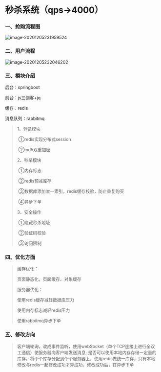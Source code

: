 # 秒杀系统（qps->4000）

### 一、抢购流程图

![image-20201205231959524](C:\Users\asdf\AppData\Roaming\Typora\typora-user-images\image-20201205231959524.png)

### 二、用户流程

![image-20201205232046202](C:\Users\asdf\AppData\Roaming\Typora\typora-user-images\image-20201205232046202.png)







### 三、模块介绍

 后台：springboot

 前台：js三剑客+jq

 缓存：redis

 消息队列：rabbitmq

 >1、登录模块
 >
 >​      ①redis实现分布式session
 >
 >​      ②md5双重加密
 >
 >2、秒杀模块
 >
 >​      ①内存标志
 >
 >​      ②redis预减库存
 >
 >​      ③数据库添加唯一索引，redis缓存校验，防止重复购买
 >
 >​      ④异步下单
 >
 >3、安全操作
 >
 >​      ①隐藏秒杀地址
 >
 >​      ②验证码校验
 >
 >​      ③访问限制

###  四、优化方面

> 缓存优化：
>
>  页面静态化，页面缓存、对象缓存
>
> 服务器优化：
>
> 使用redis缓存减轻数据库压力
>
> 使用内存标志减轻redis压力
>
> 使用rabbitmq异步下单
### 五、修改方向
>  客户端轮询，改成事件监听，使用webSocket（单个TCP连接上进行全双工通信）使服务器向客户端发送消息;
>  是否可以使用本地内存存储一定量的库存，将个个库存分配到个个服务器上，使用redis做统一库存，只有本地修改与redis一起修改成功才算成功，修改成功后，在异步下单

